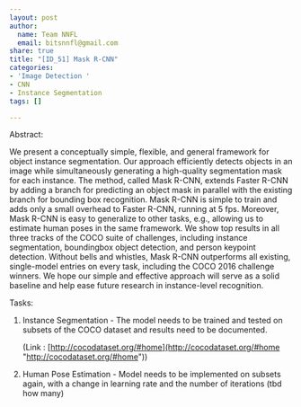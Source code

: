 ```yaml
---
layout: post
author:
  name: Team NNFL
  email: bitsnnfl@gmail.com
share: true
title: "[ID_51] Mask R-CNN"
categories:
- 'Image Detection '
- CNN
- Instance Segmentation
tags: []

---
```

Abstract:

We present a conceptually simple, flexible, and general framework for object instance segmentation. Our approach efficiently detects objects in an image while simultaneously generating a high-quality segmentation mask for each instance. The method, called Mask R-CNN, extends Faster R-CNN by adding a branch for predicting an object mask in parallel with the existing branch for bounding box recognition. Mask R-CNN is simple to train and adds only a small overhead to Faster R-CNN, running at 5 fps. Moreover, Mask R-CNN is easy to generalize to other tasks, e.g., allowing us to estimate human poses in the same framework. We show top results in all three tracks of the COCO suite of challenges, including instance segmentation, boundingbox object detection, and person keypoint detection. Without bells and whistles, Mask R-CNN outperforms all existing, single-model entries on every task, including the COCO 2016 challenge winners. We hope our simple and effective approach will serve as a solid baseline and help ease future research in instance-level recognition.

Tasks:

1. Instance Segmentation - The model needs to be trained and tested on subsets of the COCO dataset and results need to be documented. 

   (Link : [http://cocodataset.org/#home](http://cocodataset.org/#home "http://cocodataset.org/#home"))
2. Human Pose Estimation - Model needs to be implemented on subsets again, with a change in learning rate and the number of iterations (tbd how many)